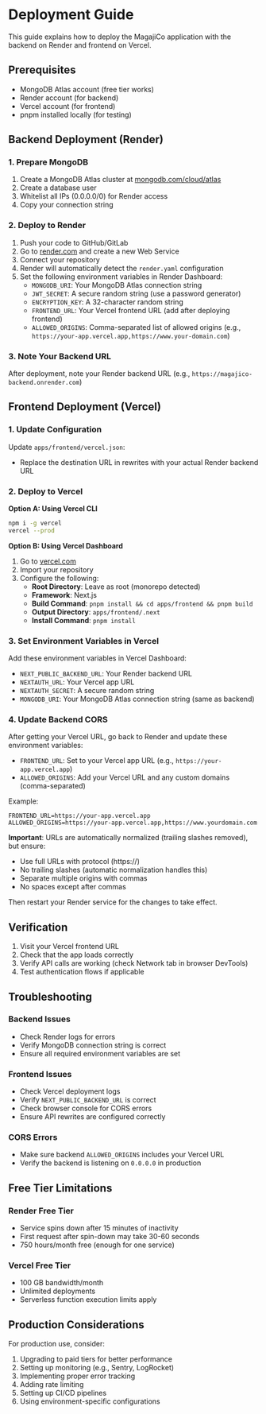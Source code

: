 # Deployment Guide

This guide explains how to deploy the MagajiCo application with the backend on Render and frontend on Vercel.

## Prerequisites

- MongoDB Atlas account (free tier works)
- Render account (for backend)
- Vercel account (for frontend)
- pnpm installed locally (for testing)

## Backend Deployment (Render)

### 1. Prepare MongoDB

1. Create a MongoDB Atlas cluster at [mongodb.com/cloud/atlas](https://www.mongodb.com/cloud/atlas)
2. Create a database user
3. Whitelist all IPs (0.0.0.0/0) for Render access
4. Copy your connection string

### 2. Deploy to Render

1. Push your code to GitHub/GitLab
2. Go to [render.com](https://render.com) and create a new Web Service
3. Connect your repository
4. Render will automatically detect the `render.yaml` configuration
5. Set the following environment variables in Render Dashboard:
   - `MONGODB_URI`: Your MongoDB Atlas connection string
   - `JWT_SECRET`: A secure random string (use a password generator)
   - `ENCRYPTION_KEY`: A 32-character random string
   - `FRONTEND_URL`: Your Vercel frontend URL (add after deploying frontend)
   - `ALLOWED_ORIGINS`: Comma-separated list of allowed origins (e.g., `https://your-app.vercel.app,https://www.your-domain.com`)

### 3. Note Your Backend URL

After deployment, note your Render backend URL (e.g., `https://magajico-backend.onrender.com`)

## Frontend Deployment (Vercel)

### 1. Update Configuration

Update `apps/frontend/vercel.json`:
- Replace the destination URL in rewrites with your actual Render backend URL

### 2. Deploy to Vercel

**Option A: Using Vercel CLI**
```bash
npm i -g vercel
vercel --prod
```

**Option B: Using Vercel Dashboard**
1. Go to [vercel.com](https://vercel.com)
2. Import your repository
3. Configure the following:
   - **Root Directory**: Leave as root (monorepo detected)
   - **Framework**: Next.js
   - **Build Command**: `pnpm install && cd apps/frontend && pnpm build`
   - **Output Directory**: `apps/frontend/.next`
   - **Install Command**: `pnpm install`

### 3. Set Environment Variables in Vercel

Add these environment variables in Vercel Dashboard:
- `NEXT_PUBLIC_BACKEND_URL`: Your Render backend URL
- `NEXTAUTH_URL`: Your Vercel app URL
- `NEXTAUTH_SECRET`: A secure random string
- `MONGODB_URI`: Your MongoDB Atlas connection string (same as backend)

### 4. Update Backend CORS

After getting your Vercel URL, go back to Render and update these environment variables:
- `FRONTEND_URL`: Set to your Vercel app URL (e.g., `https://your-app.vercel.app`)
- `ALLOWED_ORIGINS`: Add your Vercel URL and any custom domains (comma-separated)

Example:
```
FRONTEND_URL=https://your-app.vercel.app
ALLOWED_ORIGINS=https://your-app.vercel.app,https://www.yourdomain.com
```

**Important**: URLs are automatically normalized (trailing slashes removed), but ensure:
- Use full URLs with protocol (https://)
- No trailing slashes (automatic normalization handles this)
- Separate multiple origins with commas
- No spaces except after commas

Then restart your Render service for the changes to take effect.

## Verification

1. Visit your Vercel frontend URL
2. Check that the app loads correctly
3. Verify API calls are working (check Network tab in browser DevTools)
4. Test authentication flows if applicable

## Troubleshooting

### Backend Issues
- Check Render logs for errors
- Verify MongoDB connection string is correct
- Ensure all required environment variables are set

### Frontend Issues
- Check Vercel deployment logs
- Verify `NEXT_PUBLIC_BACKEND_URL` is correct
- Check browser console for CORS errors
- Ensure API rewrites are configured correctly

### CORS Errors
- Make sure backend `ALLOWED_ORIGINS` includes your Vercel URL
- Verify the backend is listening on `0.0.0.0` in production

## Free Tier Limitations

### Render Free Tier
- Service spins down after 15 minutes of inactivity
- First request after spin-down may take 30-60 seconds
- 750 hours/month free (enough for one service)

### Vercel Free Tier
- 100 GB bandwidth/month
- Unlimited deployments
- Serverless function execution limits apply

## Production Considerations

For production use, consider:
1. Upgrading to paid tiers for better performance
2. Setting up monitoring (e.g., Sentry, LogRocket)
3. Implementing proper error tracking
4. Adding rate limiting
5. Setting up CI/CD pipelines
6. Using environment-specific configurations
